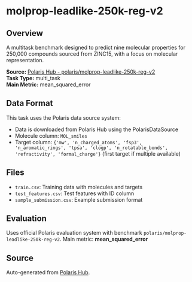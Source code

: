 # molprop-leadlike-250k-reg-v2

## Overview

A multitask benchmark designed to predict nine molecular properties for 250,000 compounds sourced from ZINC15, with a focus on molecular representation.

**Source:** [Polaris Hub - polaris/molprop-leadlike-250k-reg-v2](https://polarishub.io)  
**Task Type:** multi_task  
**Main Metric:** mean_squared_error

## Data Format

This task uses the Polaris data source system:
- Data is downloaded from Polaris Hub using the PolarisDataSource
- Molecule column: `MOL_smiles`
- Target column: `{'mw', 'n_charged_atoms', 'fsp3', 'n_aromatic_rings', 'tpsa', 'clogp', 'n_rotatable_bonds', 'refractivity', 'formal_charge'}` (first target if multiple available)

## Files

- `train.csv`: Training data with molecules and targets
- `test_features.csv`: Test features with ID column
- `sample_submission.csv`: Example submission format

## Evaluation

Uses official Polaris evaluation system with benchmark `polaris/molprop-leadlike-250k-reg-v2`.
Main metric: **mean_squared_error**

## Source

Auto-generated from [Polaris Hub](https://polarishub.io/).
